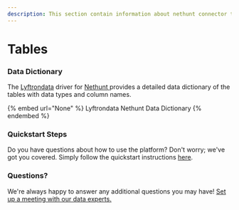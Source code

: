 ```yaml
---
description: This section contain information about nethunt connector tables information
---
```


# Tables

### Data Dictionary

The [Lyftrondata](https://www.lyftrondata.com/) driver for [Nethunt](None/)[ ](https://www.lyftrondata.com/integration/nethunt/)provides a detailed data dictionary of the tables with data types and column names.

{% embed url="None" %}
Lyftrondata Nethunt Data Dictionary
{% endembed %}

### Quickstart Steps

Do you have questions about how to use the platform? Don't worry; we've got you covered. Simply follow the quickstart instructions [here](../README.md).

### Questions? <a href="#questions" id="questions"></a>

We're always happy to answer any additional questions you may have! [Set up a meeting with our data experts.](https://www.lyftrondata.com/book-a-meeting/)

